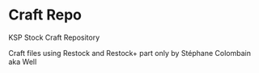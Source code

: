 # Craft Repo
 KSP Stock Craft Repository

Craft files using Restock and Restock+ part only
by Stéphane Colombain aka Well